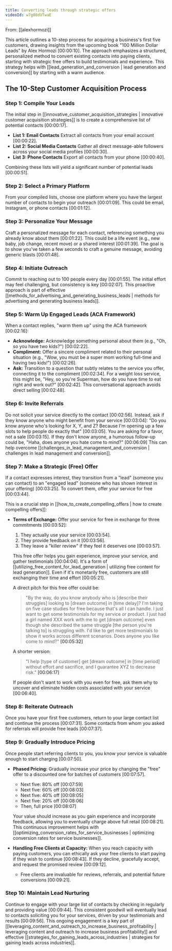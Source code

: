 ```yaml
---
title: Converting leads through strategic offers
videoId: w7g08dVTwaE
---
```


From: [[alexhormozi]] <br/> 

This article outlines a 10-step process for acquiring a business's first five customers, drawing insights from the upcoming book "100 Million Dollar Leads" by Alex Hormozi <a class="yt-timestamp" data-t="00:00:10">[00:00:10]</a>. The approach emphasizes a structured, personalized method to convert existing contacts into paying clients, starting with strategic free offers to build testimonials and experience. This strategy helps with [[lead_generation_and_conversion | lead generation and conversion]] by starting with a warm audience.

## The 10-Step Customer Acquisition Process

### Step 1: Compile Your Leads

The initial step in [[innovative_customer_acquisition_strategies | innovative customer acquisition strategies]] is to create a comprehensive list of potential contacts <a class="yt-timestamp" data-t="00:00:17">[00:00:17]</a>.
*   **List 1: Email Contacts** Extract all contacts from your email account <a class="yt-timestamp" data-t="00:00:22">[00:00:22]</a>.
*   **List 2: Social Media Contacts** Gather all direct message-able followers across your social media profiles <a class="yt-timestamp" data-t="00:00:30">[00:00:30]</a>.
*   **List 3: Phone Contacts** Export all contacts from your phone <a class="yt-timestamp" data-t="00:00:40">[00:00:40]</a>.

Combining these lists will yield a significant number of potential leads <a class="yt-timestamp" data-t="00:00:51">[00:00:51]</a>.

### Step 2: Select a Primary Platform

From your compiled lists, choose one platform where you have the largest number of contacts to begin your outreach <a class="yt-timestamp" data-t="00:01:09">[00:01:09]</a>. This could be email, Instagram, or phone contacts <a class="yt-timestamp" data-t="00:01:12">[00:01:12]</a>.

### Step 3: Personalize Your Message

Craft a personalized message for each contact, referencing something you already know about them <a class="yt-timestamp" data-t="00:01:22">[00:01:22]</a>. This could be a life event (e.g., new baby, job change, recent move) or a shared interest <a class="yt-timestamp" data-t="00:01:39">[00:01:39]</a>. The goal is to show you've taken a few seconds to craft a genuine message, avoiding generic blasts <a class="yt-timestamp" data-t="00:01:48">[00:01:48]</a>.

### Step 4: Initiate Outreach

Commit to reaching out to 100 people every day <a class="yt-timestamp" data-t="00:01:55">[00:01:55]</a>. The initial effort may feel challenging, but consistency is key <a class="yt-timestamp" data-t="00:02:07">[00:02:07]</a>. This proactive approach is part of effective [[methods_for_advertising_and_generating_business_leads | methods for advertising and generating business leads]].

### Step 5: Warm Up Engaged Leads (ACA Framework)

When a contact replies, "warm them up" using the ACA framework <a class="yt-timestamp" data-t="00:02:16">[00:02:16]</a>:
*   **Acknowledge:** Acknowledge something personal about them (e.g., "Oh, so you have two kids?") <a class="yt-timestamp" data-t="00:02:22">[00:02:22]</a>.
*   **Compliment:** Offer a sincere compliment related to their personal situation (e.g., "Wow, you must be a super mom working full-time and having two kids!") <a class="yt-timestamp" data-t="00:02:26">[00:02:26]</a>.
*   **Ask:** Transition to a question that subtly relates to the service you offer, connecting it to the compliment <a class="yt-timestamp" data-t="00:02:34">[00:02:34]</a>. For a weight loss service, this might be, "Hey, so you're Superman, how do you have time to eat right and work out?" <a class="yt-timestamp" data-t="00:02:42">[00:02:42]</a>. This conversational approach avoids direct selling <a class="yt-timestamp" data-t="00:02:48">[00:02:48]</a>.

### Step 6: Invite Referrals

Do not solicit your service directly to the contact <a class="yt-timestamp" data-t="00:02:56">[00:02:56]</a>. Instead, ask if they know anyone who might benefit from your service <a class="yt-timestamp" data-t="00:03:04">[00:03:04]</a>: "Do you know anyone who's looking for X, Y, and Z? Because I'm opening up a few slots to help people do exactly that" <a class="yt-timestamp" data-t="00:03:05">[00:03:05]</a>. You are asking for a favor, not a sale <a class="yt-timestamp" data-t="00:03:15">[00:03:15]</a>. If they don't know anyone, a humorous follow-up could be, "Haha, does anyone you hate come to mind?" <a class="yt-timestamp" data-t="00:06:09">[00:06:09]</a> This can help overcome [[challenges_in_lead_management_and_conversion | challenges in lead management and conversion]].

### Step 7: Make a Strategic (Free) Offer

If a contact expresses interest, they transition from a "lead" (someone you can contact) to an "engaged lead" (someone who has shown interest in your offering) <a class="yt-timestamp" data-t="00:03:25">[00:03:25]</a>. To convert them, offer your service for free <a class="yt-timestamp" data-t="00:03:44">[00:03:44]</a>.

This is a crucial step in [[how_to_create_compelling_offers | how to create compelling offers]]:
*   **Terms of Exchange:** Offer your service for free in exchange for three commitments <a class="yt-timestamp" data-t="00:03:52">[00:03:52]</a>:
    1.  They actually use your service <a class="yt-timestamp" data-t="00:03:54">[00:03:54]</a>.
    2.  They provide feedback on it <a class="yt-timestamp" data-t="00:03:56">[00:03:56]</a>.
    3.  They leave a "killer review" if they feel it deserves one <a class="yt-timestamp" data-t="00:03:57">[00:03:57]</a>.

    This free offer helps you gain experience, improve your service, and gather testimonials <a class="yt-timestamp" data-t="00:04:04">[00:04:04]</a>. It's a form of [[utilizing_free_content_for_lead_generation | utilizing free content for lead generation]]. Even if it's monetarily free, customers are still exchanging their time and effort <a class="yt-timestamp" data-t="00:05:21">[00:05:21]</a>.

    A direct pitch for this free offer could be:
    > "By the way, do you know anybody who is [describe their struggles] looking to [dream outcome] in [time delay]? I'm taking on five case studies for free because that's all I can handle. I just want to get some testimonials for my service or product. I just had a girl named XXX work with me to get [dream outcome] even though she described the same struggle [the person you're talking to] is struggling with. I'd like to get more testimonials to show it works across different scenarios. Does anyone you like come to mind?" <a class="yt-timestamp" data-t="00:05:32">[00:05:32]</a>

    A shorter version:
    > "I help [type of customer] get [dream outcome] in [time period] without effort and sacrifice, and I guarantee XYZ to decrease risk." <a class="yt-timestamp" data-t="00:06:17">[00:06:17]</a>

    If people don't want to work with you even for free, ask them why to uncover and eliminate hidden costs associated with your service <a class="yt-timestamp" data-t="00:06:40">[00:06:40]</a>.

### Step 8: Reiterate Outreach

Once you have your first free customers, return to your large contact list and continue the process <a class="yt-timestamp" data-t="00:07:31">[00:07:31]</a>. Some contacts from whom you asked for referrals will provide free leads <a class="yt-timestamp" data-t="00:07:37">[00:07:37]</a>.

### Step 9: Gradually Introduce Pricing

Once people start referring clients to you, you know your service is valuable enough to start charging <a class="yt-timestamp" data-t="00:07:50">[00:07:50]</a>.
*   **Phased Pricing:** Gradually increase your price by changing the "free" offer to a discounted one for batches of customers <a class="yt-timestamp" data-t="00:07:57">[00:07:57]</a>.
    *   Next five: 80% off <a class="yt-timestamp" data-t="00:07:59">[00:07:59]</a>
    *   Next five: 60% off <a class="yt-timestamp" data-t="00:08:03">[00:08:03]</a>
    *   Next five: 40% off <a class="yt-timestamp" data-t="00:08:05">[00:08:05]</a>
    *   Next five: 20% off <a class="yt-timestamp" data-t="00:08:06">[00:08:06]</a>
    *   Then, full price <a class="yt-timestamp" data-t="00:08:07">[00:08:07]</a>

    Your value should increase as you gain experience and incorporate feedback, allowing you to eventually charge above full retail <a class="yt-timestamp" data-t="00:08:21">[00:08:21]</a>. This continuous improvement helps with [[optimizing_conversion_rates_for_service_businesses | optimizing conversion rates for service businesses]].

*   **Handling Free Clients at Capacity:** When you reach capacity with paying customers, you can ethically ask your free clients to start paying if they wish to continue <a class="yt-timestamp" data-t="00:08:43">[00:08:43]</a>. If they decline, gracefully accept, and request the promised review <a class="yt-timestamp" data-t="00:09:12">[00:09:12]</a>.
    *   Free clients are invaluable for reviews, referrals, and potential future conversions <a class="yt-timestamp" data-t="00:09:21">[00:09:21]</a>.

### Step 10: Maintain Lead Nurturing

Continue to engage with your large list of contacts by checking in regularly and providing value <a class="yt-timestamp" data-t="00:09:44">[00:09:44]</a>. This consistent goodwill will eventually lead to contacts soliciting you for your services, driven by your testimonials and results <a class="yt-timestamp" data-t="00:09:56">[00:09:56]</a>. This ongoing engagement is a key part of [[leveraging_content_and_outreach_to_increase_business_profitability | leveraging content and outreach to increase business profitability]] and effective [[strategies_for_gaining_leads_across_industries | strategies for gaining leads across industries]].

```
